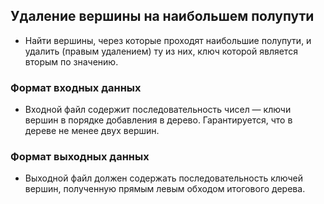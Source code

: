 ## Удаление вершины на наибольшем полупути
* Найти вершины, через которые проходят наибольшие полупути, и удалить (правым удалением) ту из них, ключ которой является вторым по значению.

### Формат входных данных
* Входной файл содержит последовательность чисел — ключи вершин в порядке добавления в дерево. Гарантируется, что в дереве не менее двух вершин.
### Формат выходных данных
* Выходной файл должен содержать последовательность ключей вершин, полученную прямым левым обходом итогового дерева.
